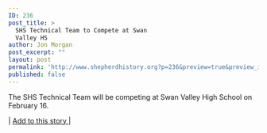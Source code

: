 ```yaml
---
ID: 236
post_title: >
  SHS Technical Team to Compete at Swan
  Valley HS
author: Jon Morgan
post_excerpt: ""
layout: post
permalink: 'http://www.shepherdhistory.org?p=236&preview=true&preview_id=236'
published: false
---
```

The SHS Technical Team will be competing at Swan Valley High School on February 16.

| <a href="https://docs.google.com/document/d/1wDwjiyLlrCImnK2Q8lqcG39HIdOXNngZK2kVSkKU170/edit?usp=sharing">Add to this story </a>|